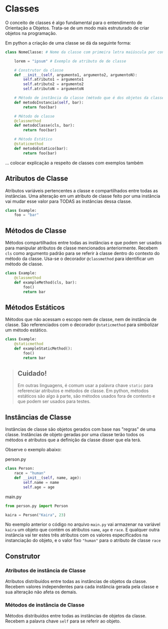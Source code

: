 # Classes

O conceito de classes é algo fundamental para o entendimento de Orientação a Objetos. Trata-se de um modo mais estruturado de criar objetos na programação.

Em python a criação de uma classe se dá da seguinte forma:

```python
class NomeClasse: # Nome da classe com primeira letra maiúscula por convenção.

    lorem = "ipsum" # Exemplo de atributo de de classe

    # Construtor da classe
    def __init__(self, argumento1, argumento2, argumentoN):
        self.atributo1 = argumento1
        self.atributo2 = argumento2
        self.atributoN = argumentoN

    # Método de instância da classe (método que é dos objetos da classe)
    def metodoInstancia(self, bar):
        return foo(bar)

    # Método de classe
    @classmethod
    def metodoClasse(cls, bar):
        return foo(bar)

    # Método Estático
    @staticmethod
    def metodoEstatico(bar):
        return foo(bar)
```

... colocar explicação a respeito de classes com exemplos também

## Atributos de Classe

Atributos variáveis pertencentes a classe e compartilhados entre todas as instâncias. Uma alteração em um atributo de classe feito por uma instância vai mudar esse valor para TODAS as instâncias dessa classe.

```python
class Example:
    foo = "bar"
```

## Métodos de Classe

Métodos compartilhados entre todas as instâncias e que podem ser usados para manipular atributos de classe mencionados anteriormente. Recebem `cls` como argumento padrão para se referir à classe dentro do contexto do método da classe. Usa-se o decorador `@classmethod` para identificar um método de classe.

```python
class Example:
    @classmethod
    def exampleMethod(cls, bar):
        foo()
        return bar
```

## Métodos Estáticos

Métodos que não acessam o escopo nem de classe, nem de instância de classe. São referenciados com o decorador `@staticmethod` para simbolizar um método estático.

```python
class Example:
    @staticmethod
    def exampleStaticMethod():
        foo()
        return bar
```

> ## Cuidado!
> Em outras linguagens, é comum usar a palavra chave `static` para referenciar atributos e métodos de classe. Em python, métodos estáticos são algo à parte, são métodos usados fora de contexto e que podem ser usados para testes.

## Instâncias de Classe

Instâncias de classe são objetos gerados com base nas "regras" de uma classe. Instâncias de objeto geradas por uma classe terão todos os métodos e atributos que a definição da classe disser que ela terá.

Observe o exemplo abaixo:

person.py
```python 
class Person:
    race = "human"
    def __init__(self, name, age):
        self.name = name
        self.age = age
```

main.py
```python
from person.py import Person

kaira = Person("Kaira", 23)
```

No exemplo anterior o código no arquivo `main.py` vai armazenar na variável `kaira` um objeto que contém os atributos `name`, `age` e `race`. E qualquer outra instância vai ter estes três atributos com os valores especificados na instanciação do objeto, e o valor fixo `"human"` para o atributo de classe `race`

## Construtor

### Atributos de instância de Classe

Atributos distribuídos entre todas as instâncias de objetos da classe. Recebem valores independentes para cada instância gerada pela classe e sua alteração não afeta os demais.

### Métodos de instância de Classe

Métodos distribuídos entre todas as instâncias de objetos da classe. Recebem a palavra chave `self` para se referir ao objeto.
